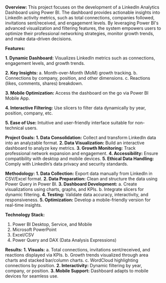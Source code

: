**Overview:** 
This project focuses on the development of a LinkedIn Analytics Dashboard using Power BI. The dashboard provides actionable insights into LinkedIn activity metrics, such as total connections, companies followed, invitations sent/received, and engagement levels. By leveraging Power BI's advanced visualization and filtering features, the system empowers users to optimize their professional networking strategies, monitor growth trends, and make data-driven decisions.

**Features:**

**1. Dynamic Dashboard:** Visualizes LinkedIn metrics such as connections, engagement levels, and growth trends.

**2. Key Insights:**
a. Month-over-Month (MoM) growth tracking.
b. Connections by company, position, and other dimensions.
c. Reactions (likes, comments, shares) breakdown.

**3. Mobile Optimization:** Access the dashboard on the go via Power BI Mobile App.

**4. Interactive Filtering:** Use slicers to filter data dynamically by year, position, company, etc.

**5. Ease of Use:** Intuitive and user-friendly interface suitable for non-technical users.

**Project Goals:**
**1. Data Consolidation:** Collect and transform LinkedIn data into an analyzable format.
**2. Data Visualization:** Build an interactive dashboard to analyze key metrics.
**3. Growth Monitoring:** Track professional network expansion and engagement.
**4. Accessibility:** Ensure compatibility with desktop and mobile devices.
**5. Ethical Data Handling:** Comply with LinkedIn’s data privacy and security standards.

**Methodology:**
**1. Data Collection:** Export data manually from LinkedIn in CSV/Excel format.
**2. Data Preparation:** Clean and structure the data using Power Query in Power BI.
**3. Dashboard Development:**
a. Create visualizations using charts, graphs, and KPIs.
b. Integrate slicers for dynamic filtering.
**4. Testing:** Validate data accuracy, interactivity, and responsiveness.
**5. Optimization:** Develop a mobile-friendly version for real-time insights.

**Technology Stack:**
1) Power BI Desktop, Service, and Mobile
2) Microsoft PowerPoint
3) Excel/CSV
4) Power Query and DAX (Data Analysis Expressions)

**Results:**
**1. Visuals:**
a. Total connections, invitations sent/received, and reactions displayed via KPIs.
b. Growth trends visualized through area charts and stacked bar/column charts.
c. WordCloud highlighting connections by position.
**2. Interactivity:** Dynamic filtering by year, company, or position.
**3. Mobile Support:** Dashboard adapts to mobile devices for seamless use.
